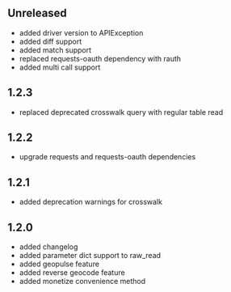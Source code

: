 ## Unreleased

 * added driver version to APIException
 * added diff support
 * added match support
 * replaced requests-oauth dependency with rauth
 * added multi call support

## 1.2.3

 * replaced deprecated crosswalk query with regular table read

## 1.2.2

 * upgrade requests and requests-oauth dependencies

## 1.2.1

 * added deprecation warnings for crosswalk

## 1.2.0

 * added changelog
 * added parameter dict support to raw_read
 * added geopulse feature
 * added reverse geocode feature
 * added monetize convenience method
